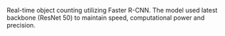 Real-time object counting utilizing Faster R-CNN. The model used latest backbone (ResNet 50) to maintain speed, computational power and precision.
